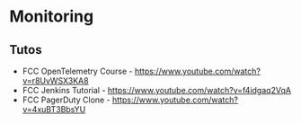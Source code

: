 # Monitoring

## Tutos

* FCC OpenTelemetry Course - https://www.youtube.com/watch?v=r8UvWSX3KA8
* FCC Jenkins Tutorial - https://www.youtube.com/watch?v=f4idgaq2VqA
* FCC PagerDuty Clone - https://www.youtube.com/watch?v=4xuBT3BbsYU
